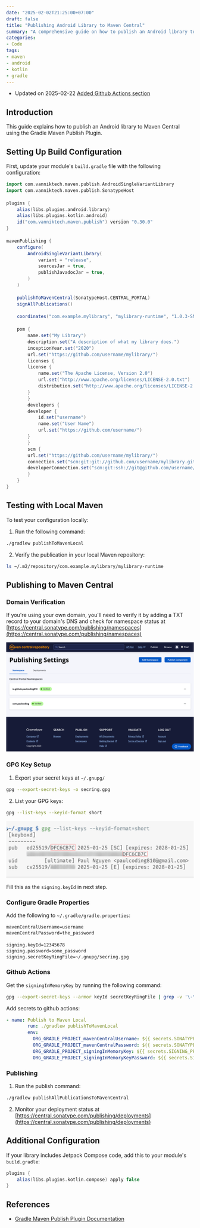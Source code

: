 ```yaml
---
date: "2025-02-02T21:25:00+07:00"
draft: false
title: "Publishing Android Library to Maven Central"
summary: "A comprehensive guide on how to publish an Android library to Maven Central"
categories:
- Code
tags:
- maven
- android
- kotlin
- gradle
---
```


- Updated on 2025-02-22 [Added Github Actions section](#github-actions)

## Introduction

This guide explains how to publish an Android library to Maven Central using the Gradle Maven Publish Plugin.

## Setting Up Build Configuration

First, update your module's `build.gradle` file with the following configuration:

```gradle
import com.vanniktech.maven.publish.AndroidSingleVariantLibrary
import com.vanniktech.maven.publish.SonatypeHost

plugins {
    alias(libs.plugins.android.library)
    alias(libs.plugins.kotlin.android)
    id("com.vanniktech.maven.publish") version "0.30.0"
}

mavenPublishing {
    configure(
        AndroidSingleVariantLibrary(
            variant = "release",
            sourcesJar = true,
            publishJavadocJar = true,
        )
    )

    publishToMavenCentral(SonatypeHost.CENTRAL_PORTAL)
    signAllPublications()

    coordinates("com.example.mylibrary", "mylibrary-runtime", "1.0.3-SNAPSHOT")

    pom {
        name.set("My Library")
        description.set("A description of what my library does.")
        inceptionYear.set("2020")
        url.set("https://github.com/username/mylibrary/")
        licenses {
        license {
            name.set("The Apache License, Version 2.0")
            url.set("http://www.apache.org/licenses/LICENSE-2.0.txt")
            distribution.set("http://www.apache.org/licenses/LICENSE-2.0.txt")
        }
        }
        developers {
        developer {
            id.set("username")
            name.set("User Name")
            url.set("https://github.com/username/")
        }
        }
        scm {
        url.set("https://github.com/username/mylibrary/")
        connection.set("scm:git:git://github.com/username/mylibrary.git")
        developerConnection.set("scm:git:ssh://git@github.com/username/mylibrary.git")
        }
    }
}
```

## Testing with Local Maven

To test your configuration locally:

1. Run the following command:

```bash
./gradlew publishToMavenLocal
```

2. Verify the publication in your local Maven repository:

```bash
ls ~/.m2/repository/com.example.mylibrary/mylibrary-runtime
```

## Publishing to Maven Central

### Domain Verification

If you're using your own domain, you'll need to verify it by adding a TXT record to your domain's DNS and check for namespace status at [https://central.sonatype.com/publishing/namespaces](https://central.sonatype.com/publishing/namespaces)

![Maven Central Domain Verification](./maven-central-verified.png)

### GPG Key Setup

1. Export your secret keys at `~/.gnupg/`

```bash
gpg --export-secret-keys -o secring.gpg
```

2. List your GPG keys:

```bash
gpg --list-keys --keyid-format short
```

![GPG Keys List](./gpg-keys-list.png)

Fill this as the `signing.keyId` in next step.

### Configure Gradle Properties

Add the following to `~/.gradle/gradle.properties`:

```properties
mavenCentralUsername=username
mavenCentralPassword=the_password

signing.keyId=12345678
signing.password=some_password
signing.secretKeyRingFile=~/.gnupg/secring.gpg
```

### Github Actions

Get the `signingInMemoryKey` by running the following command:

```sh
gpg --export-secret-keys --armor keyId secretKeyRingFile | grep -v '\-\-' | grep -v '^=.' | tr -d '\n'
```

Add secrets to github actions:

```yaml
- name: Publish to Maven Local
        run: ./gradlew publishToMavenLocal
        env:
          ORG_GRADLE_PROJECT_mavenCentralUsername: ${{ secrets.SONATYPE_NEXUS_USERNAME }}
          ORG_GRADLE_PROJECT_mavenCentralPassword: ${{ secrets.SONATYPE_NEXUS_PASSWORD }}
          ORG_GRADLE_PROJECT_signingInMemoryKey: ${{ secrets.SIGNING_PRIVATE_KEY }}
          ORG_GRADLE_PROJECT_signingInMemoryKeyPassword: ${{ secrets.SIGNING_PASSWORD }}
```

### Publishing

1. Run the publish command:

```bash
./gradlew publishAllPublicationsToMavenCentral
```

2. Monitor your deployment status at [https://central.sonatype.com/publishing/deployments](https://central.sonatype.com/publishing/deployments)

## Additional Configuration

If your library includes Jetpack Compose code, add this to your module's `build.gradle`:

```gradle
plugins {
    alias(libs.plugins.kotlin.compose) apply false
}
```

## References

- [Gradle Maven Publish Plugin Documentation](https://vanniktech.github.io/gradle-maven-publish-plugin/central/)
